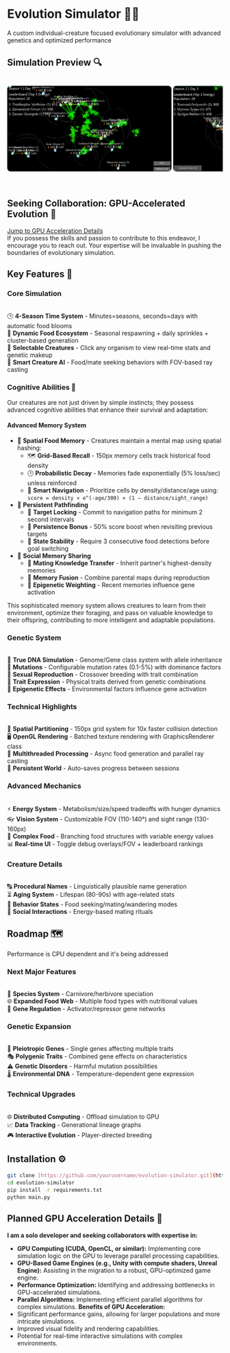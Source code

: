 # Evolution Simulator 🌱🧬

A custom individual-creature focused evolutionary simulator with advanced genetics and optimized performance

## Simulation Preview 🔍

<div style="display: flex; overflow-x: auto; gap: 16px; padding: 16px 0;">
  <div style="flex: 0 0 auto; min-width: 300px; text-align: left;">
    <img src="./images/1.png" style="height: 200px; border-radius: 8px;">
    <img src="./images/2.png" style="height: 200px; border-radius: 8px;">
    <img src="./images/3.png" style="height: 200px; border-radius: 8px;">
    <p> </p>
  </div>
</div>

## Seeking Collaboration: GPU-Accelerated Evolution 🤝

[Jump to GPU Acceleration Details](#gpu-acceleration-details) <br>
If you possess the skills and passion to contribute to this endeavor, I encourage you to reach out. Your expertise will be invaluable in pushing the boundaries of evolutionary simulation.

## Key Features 🔑

### Core Simulation
<br>🕒 **4-Season Time System** - Minutes=seasons, seconds=days with automatic food blooms<br>
🌾 **Dynamic Food Ecosystem** - Seasonal respawning + daily sprinkles + cluster-based generation<br>
👀 **Selectable Creatures** - Click any organism to view real-time stats and genetic makeup<br>
🧠 **Smart Creature AI** - Food/mate seeking behaviors with FOV-based ray casting

### Cognitive Abilities 🧠

Our creatures are not just driven by simple instincts; they possess advanced cognitive abilities that enhance their survival and adaptation:

#### Advanced Memory System
* 🧠 **Spatial Food Memory** - Creatures maintain a mental map using spatial hashing:
    * 🗺️ **Grid-Based Recall** - 150px memory cells track historical food density
    * 🕒 **Probabilistic Decay** - Memories fade exponentially (5% loss/sec) unless reinforced
    * 🧭 **Smart Navigation** - Prioritize cells by density/distance/age using: `score = density × e^(-age/300) × (1 − distance/sight_range)`
* 🎯 **Persistent Pathfinding**
    * 🔄 **Target Locking** - Commit to navigation paths for minimum 2 second intervals
    * 🧲 **Persistence Bonus** - 50% score boost when revisiting previous targets
    * 🚦 **State Stability** - Require 3 consecutive food detections before goal switching
* 🤝 **Social Memory Sharing**
    * 💞 **Mating Knowledge Transfer** - Inherit partner's highest-density memories
    * 🧩 **Memory Fusion** - Combine parental maps during reproduction
    * 📡 **Epigenetic Weighting** - Recent memories influence gene activation

This sophisticated memory system allows creatures to learn from their environment, optimize their foraging, and pass on valuable knowledge to their offspring, contributing to more intelligent and adaptable populations.

### Genetic System
<br>🧬 **True DNA Simulation** - Genome/Gene class system with allele inheritance<br>
🎲 **Mutations** - Configurable mutation rates (0.1-5%) with dominance factors<br>
💞 **Sexual Reproduction** - Crossover breeding with trait combination<br>
🌈 **Trait Expression** - Physical traits derived from genetic combinations<br>
📜 **Epigenetic Effects** - Environmental factors influence gene activation

### Technical Highlights
<br>🚀 **Spatial Partitioning** - 150px grid system for 10x faster collision detection<br>
🖥️ **OpenGL Rendering** - Batched texture rendering with GraphicsRenderer class<br>
🧵 **Multithreaded Processing** - Async food generation and parallel ray casting<br>
💾 **Persistent World** - Auto-saves progress between sessions

### Advanced Mechanics
<br>⚡ **Energy System** - Metabolism/size/speed tradeoffs with hunger dynamics<br>
👓 **Vision System** - Customizable FOV (110-140°) and sight range (130-160px)<br>
🍎 **Complex Food** - Branching food structures with variable energy values<br>
📊 **Real-time UI** - Toggle debug overlays/FOV + leaderboard rankings

### Creature Details
<br>🔠 **Procedural Names** - Linguistically plausible name generation<br>
⏳ **Aging System** - Lifespan (80-90s) with age-related stats<br>
🎯 **Behavior States** - Food seeking/mating/wandering modes<br>
👥 **Social Interactions** - Energy-based mating rituals

## Roadmap 🗺️
Performance is CPU dependent and it's being addressed

### Next Major Features
<br>🦖 **Species System** - Carnivore/herbivore speciation<br>
🌐 **Expanded Food Web** - Multiple food types with nutritional values<br>
🧬 **Gene Regulation** - Activator/repressor gene networks

### Genetic Expansion
<br>🧩 **Pleiotropic Genes** - Single genes affecting multiple traits<br>
🎭 **Polygenic Traits** - Combined gene effects on characteristics<br>
⚠️ **Genetic Disorders** - Harmful mutation possibilities<br>
🌡️ **Environmental DNA** - Temperature-dependent gene expression

### Technical Upgrades
<br>🌐 **Distributed Computing** - Offload simulation to GPU<br>
📈 **Data Tracking** - Generational lineage graphs<br>
🎮 **Interactive Evolution** - Player-directed breeding

## Installation ⚙️

```bash
git clone [https://github.com/yourusername/evolution-simulator.git](https://github.com/yourusername/evolution-simulator.git)
cd evolution-simulator
pip install -r requirements.txt
python main.py
```
<a id="gpu-acceleration-details"></a>
## Planned GPU Acceleration Details 🚀
**I am a solo developer and seeking collaborators with expertise in:**
* **GPU Computing (CUDA, OpenCL, or similar):** Implementing core simulation logic on the GPU to leverage parallel processing capabilities.
* **GPU-Based Game Engines (e.g., Unity with compute shaders, Unreal Engine):** Assisting in the migration to a robust, GPU-optimized game engine.
* **Performance Optimization:** Identifying and addressing bottlenecks in GPU-accelerated simulations.
* **Parallel Algorithms:** Implementing efficient parallel algorithms for complex simulations.
**Benefits of GPU Acceleration:**
* Significant performance gains, allowing for larger populations and more intricate simulations.
* Improved visual fidelity and rendering capabilities.
* Potential for real-time interactive simulations with complex environments.
